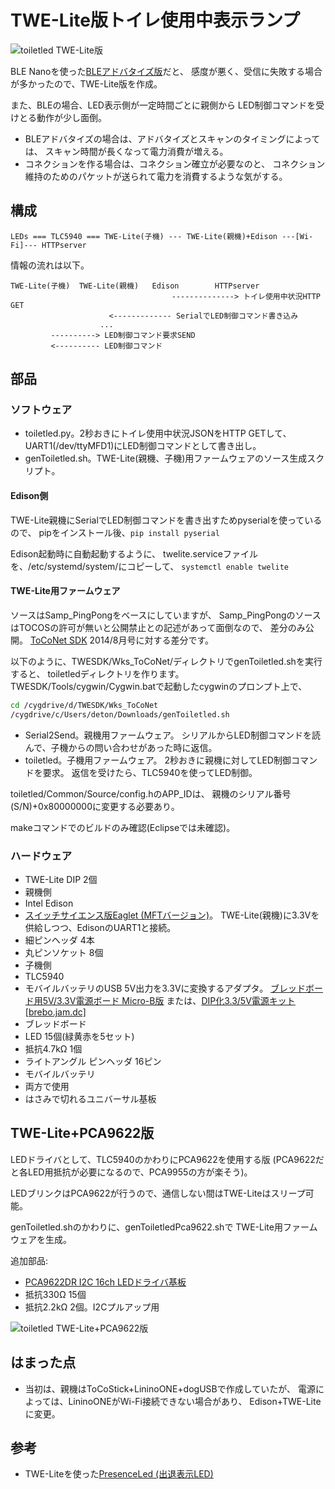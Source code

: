 # TWE-Lite版トイレ使用中表示ランプ

![toiletled TWE-Lite版](../../img/toiletledtwelite.jpg)

BLE Nanoを使った[BLEアドバタイズ版](../bleadv)だと、
感度が悪く、受信に失敗する場合が多かったので、TWE-Lite版を作成。

また、BLEの場合、LED表示側が一定時間ごとに親側から
LED制御コマンドを受けとる動作が少し面倒。

+ BLEアドバタイズの場合は、アドバタイズとスキャンのタイミングによっては、
  スキャン時間が長くなって電力消費が増える。
+ コネクションを作る場合は、コネクション確立が必要なのと、
  コネクション維持のためのパケットが送られて電力を消費するような気がする。

## 構成

    LEDs === TLC5940 === TWE-Lite(子機) --- TWE-Lite(親機)+Edison ---[Wi-Fi]--- HTTPserver

情報の流れは以下。

    TWE-Lite(子機)  TWE-Lite(親機)   Edison        HTTPserver
                                        --------------> トイレ使用中状況HTTP GET
                          <------------- SerialでLED制御コマンド書き込み
                        ...
             ----------> LED制御コマンド要求SEND
             <---------- LED制御コマンド

## 部品
### ソフトウェア
* toiletled.py。2秒おきにトイレ使用中状況JSONをHTTP GETして、
  UART1(/dev/ttyMFD1)にLED制御コマンドとして書き出し。
* genToiletled.sh。TWE-Lite(親機、子機)用ファームウェアのソース生成スクリプト。

#### Edison側
TWE-Lite親機にSerialでLED制御コマンドを書き出すためpyserialを使っているので、
pipをインストール後、`pip install pyserial`

Edison起動時に自動起動するように、
twelite.serviceファイルを、/etc/systemd/system/にコピーして、
`systemctl enable twelite`

#### TWE-Lite用ファームウェア
ソースはSamp_PingPongをベースにしていますが、
Samp_PingPongのソースはTOCOSの許可が無いと公開禁止との記述があって面倒なので、
差分のみ公開。
[ToCoNet SDK](http://mono-wireless.com/jp/products/ToCoNet/TWESDK.html) 2014/8月号に対する差分です。

以下のように、TWESDK/Wks_ToCoNet/ディレクトリでgenToiletled.shを実行すると、
toiletledディレクトリを作ります。
TWESDK/Tools/cygwin/Cygwin.batで起動したcygwinのプロンプト上で、
```sh
cd /cygdrive/d/TWESDK/Wks_ToCoNet
/cygdrive/c/Users/deton/Downloads/genToiletled.sh
```

+ Serial2Send。親機用ファームウェア。
  シリアルからLED制御コマンドを読んで、子機からの問い合わせがあった時に返信。
+ toiletled。子機用ファームウェア。
  2秒おきに親機に対してLED制御コマンドを要求。
  返信を受けたら、TLC5940を使ってLED制御。

toiletled/Common/Source/config.hのAPP_IDは、
親機のシリアル番号(S/N)+0x80000000に変更する必要あり。

makeコマンドでのビルドのみ確認(Eclipseでは未確認)。

### ハードウェア
* TWE-Lite DIP 2個
* 親機側
 * Intel Edison
 * [スイッチサイエンス版Eaglet (MFTバージョン)](https://www.switch-science.com/catalog/2070/)。
   TWE-Lite(親機)に3.3Vを供給しつつ、EdisonのUART1と接続。
 * 細ピンヘッダ 4本
 * 丸ピンソケット 8個
* 子機側
 * TLC5940
 * モバイルバッテリのUSB 5V出力を3.3Vに変換するアダプタ。
   [ブレッドボード用5V/3.3V電源ボード Micro-B版](https://www.switch-science.com/catalog/2398/)
   または、[DIP化3.3/5V電源キット [brebo.jam.dc]](http://www.aitendo.com/product/12124)
 * ブレッドボード
 * LED 15個(緑黄赤を5セット)
 * 抵抗4.7kΩ 1個
 * ライトアングル ピンヘッダ 16ピン
 * モバイルバッテリ
* 両方で使用
 * はさみで切れるユニバーサル基板

## TWE-Lite+PCA9622版
LEDドライバとして、TLC5940のかわりにPCA9622を使用する版
(PCA9622だと各LED用抵抗が必要になるので、PCA9955の方が楽そう)。

LEDブリンクはPCA9622が行うので、通信しない間はTWE-Liteはスリープ可能。

genToiletled.shのかわりに、genToiletledPca9622.shで
TWE-Lite用ファームウェアを生成。

追加部品:

* [PCA9622DR I2C 16ch LEDドライバ基板](https://www.switch-science.com/catalog/2388/)
* 抵抗330Ω 15個
* 抵抗2.2kΩ 2個。I2Cプルアップ用

![toiletled TWE-Lite+PCA9622版](../../img/toiletledtwelitePca9622.jpg)

## はまった点
* 当初は、親機はToCoStick+LininoONE+dogUSBで作成していたが、
  電源によっては、LininoONEがWi-Fi接続できない場合があり、
  Edison+TWE-Liteに変更。

## 参考
* TWE-Liteを使った[PresenceLed (出退表示LED)](../../presenceled)
